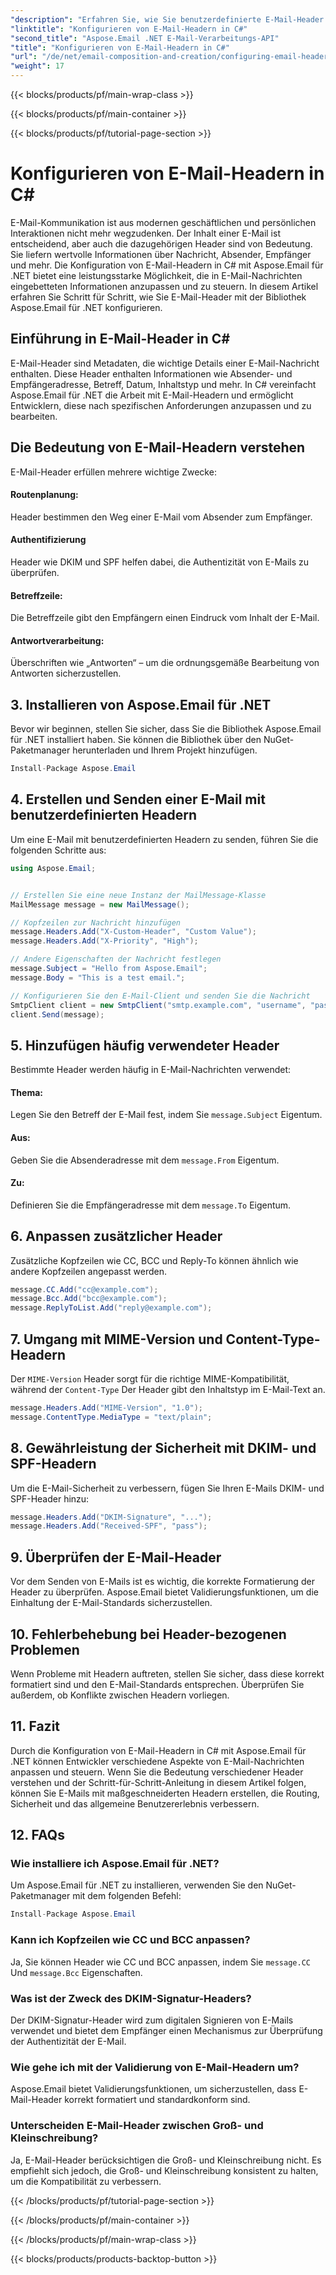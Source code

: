 ```yaml
---
"description": "Erfahren Sie, wie Sie benutzerdefinierte E-Mail-Header in C# mit Aspose.Email für .NET konfigurieren. Schritt-für-Schritt-Anleitung mit Quellcode. Verbessern Sie E-Mail-Kontrolle und -Sicherheit."
"linktitle": "Konfigurieren von E-Mail-Headern in C#"
"second_title": "Aspose.Email .NET E-Mail-Verarbeitungs-API"
"title": "Konfigurieren von E-Mail-Headern in C#"
"url": "/de/net/email-composition-and-creation/configuring-email-headers-in-csharp/"
"weight": 17
---
```


{{< blocks/products/pf/main-wrap-class >}}

{{< blocks/products/pf/main-container >}}

{{< blocks/products/pf/tutorial-page-section >}}

# Konfigurieren von E-Mail-Headern in C#


E-Mail-Kommunikation ist aus modernen geschäftlichen und persönlichen Interaktionen nicht mehr wegzudenken. Der Inhalt einer E-Mail ist entscheidend, aber auch die dazugehörigen Header sind von Bedeutung. Sie liefern wertvolle Informationen über Nachricht, Absender, Empfänger und mehr. Die Konfiguration von E-Mail-Headern in C# mit Aspose.Email für .NET bietet eine leistungsstarke Möglichkeit, die in E-Mail-Nachrichten eingebetteten Informationen anzupassen und zu steuern. In diesem Artikel erfahren Sie Schritt für Schritt, wie Sie E-Mail-Header mit der Bibliothek Aspose.Email für .NET konfigurieren.

## Einführung in E-Mail-Header in C#

E-Mail-Header sind Metadaten, die wichtige Details einer E-Mail-Nachricht enthalten. Diese Header enthalten Informationen wie Absender- und Empfängeradresse, Betreff, Datum, Inhaltstyp und mehr. In C# vereinfacht Aspose.Email für .NET die Arbeit mit E-Mail-Headern und ermöglicht Entwicklern, diese nach spezifischen Anforderungen anzupassen und zu bearbeiten.

## Die Bedeutung von E-Mail-Headern verstehen

E-Mail-Header erfüllen mehrere wichtige Zwecke:
#### Routenplanung: 
Header bestimmen den Weg einer E-Mail vom Absender zum Empfänger.
#### Authentifizierung
Header wie DKIM und SPF helfen dabei, die Authentizität von E-Mails zu überprüfen.
#### Betreffzeile: 
Die Betreffzeile gibt den Empfängern einen Eindruck vom Inhalt der E-Mail.
#### Antwortverarbeitung: 
Überschriften wie „Antworten“ – um die ordnungsgemäße Bearbeitung von Antworten sicherzustellen.

## 3. Installieren von Aspose.Email für .NET

Bevor wir beginnen, stellen Sie sicher, dass Sie die Bibliothek Aspose.Email für .NET installiert haben. Sie können die Bibliothek über den NuGet-Paketmanager herunterladen und Ihrem Projekt hinzufügen.

```csharp
Install-Package Aspose.Email
```

## 4. Erstellen und Senden einer E-Mail mit benutzerdefinierten Headern

Um eine E-Mail mit benutzerdefinierten Headern zu senden, führen Sie die folgenden Schritte aus:

```csharp
using Aspose.Email;


// Erstellen Sie eine neue Instanz der MailMessage-Klasse
MailMessage message = new MailMessage();

// Kopfzeilen zur Nachricht hinzufügen
message.Headers.Add("X-Custom-Header", "Custom Value");
message.Headers.Add("X-Priority", "High");

// Andere Eigenschaften der Nachricht festlegen
message.Subject = "Hello from Aspose.Email";
message.Body = "This is a test email.";

// Konfigurieren Sie den E-Mail-Client und senden Sie die Nachricht
SmtpClient client = new SmtpClient("smtp.example.com", "username", "password");
client.Send(message);
```

## 5. Hinzufügen häufig verwendeter Header

Bestimmte Header werden häufig in E-Mail-Nachrichten verwendet:

#### Thema: 
Legen Sie den Betreff der E-Mail fest, indem Sie `message.Subject` Eigentum.
#### Aus: 
Geben Sie die Absenderadresse mit dem `message.From` Eigentum.
#### Zu: 
Definieren Sie die Empfängeradresse mit dem `message.To` Eigentum.

## 6. Anpassen zusätzlicher Header

Zusätzliche Kopfzeilen wie CC, BCC und Reply-To können ähnlich wie andere Kopfzeilen angepasst werden.

```csharp
message.CC.Add("cc@example.com");
message.Bcc.Add("bcc@example.com");
message.ReplyToList.Add("reply@example.com");
```

## 7. Umgang mit MIME-Version und Content-Type-Headern

Der `MIME-Version` Header sorgt für die richtige MIME-Kompatibilität, während der `Content-Type` Der Header gibt den Inhaltstyp im E-Mail-Text an.

```csharp
message.Headers.Add("MIME-Version", "1.0");
message.ContentType.MediaType = "text/plain";
```

## 8. Gewährleistung der Sicherheit mit DKIM- und SPF-Headern

Um die E-Mail-Sicherheit zu verbessern, fügen Sie Ihren E-Mails DKIM- und SPF-Header hinzu:

```csharp
message.Headers.Add("DKIM-Signature", "...");
message.Headers.Add("Received-SPF", "pass");
```

## 9. Überprüfen der E-Mail-Header

Vor dem Senden von E-Mails ist es wichtig, die korrekte Formatierung der Header zu überprüfen. Aspose.Email bietet Validierungsfunktionen, um die Einhaltung der E-Mail-Standards sicherzustellen.

## 10. Fehlerbehebung bei Header-bezogenen Problemen

Wenn Probleme mit Headern auftreten, stellen Sie sicher, dass diese korrekt formatiert sind und den E-Mail-Standards entsprechen. Überprüfen Sie außerdem, ob Konflikte zwischen Headern vorliegen.

## 11. Fazit

Durch die Konfiguration von E-Mail-Headern in C# mit Aspose.Email für .NET können Entwickler verschiedene Aspekte von E-Mail-Nachrichten anpassen und steuern. Wenn Sie die Bedeutung verschiedener Header verstehen und der Schritt-für-Schritt-Anleitung in diesem Artikel folgen, können Sie E-Mails mit maßgeschneiderten Headern erstellen, die Routing, Sicherheit und das allgemeine Benutzererlebnis verbessern.

## 12. FAQs

### Wie installiere ich Aspose.Email für .NET?

Um Aspose.Email für .NET zu installieren, verwenden Sie den NuGet-Paketmanager mit dem folgenden Befehl:
```csharp
Install-Package Aspose.Email
```

### Kann ich Kopfzeilen wie CC und BCC anpassen?

Ja, Sie können Header wie CC und BCC anpassen, indem Sie `message.CC` Und `message.Bcc` Eigenschaften.

### Was ist der Zweck des DKIM-Signatur-Headers?

Der DKIM-Signatur-Header wird zum digitalen Signieren von E-Mails verwendet und bietet dem Empfänger einen Mechanismus zur Überprüfung der Authentizität der E-Mail.

### Wie gehe ich mit der Validierung von E-Mail-Headern um?

Aspose.Email bietet Validierungsfunktionen, um sicherzustellen, dass E-Mail-Header korrekt formatiert und standardkonform sind.

### Unterscheiden E-Mail-Header zwischen Groß- und Kleinschreibung?

Ja, E-Mail-Header berücksichtigen die Groß- und Kleinschreibung nicht. Es empfiehlt sich jedoch, die Groß- und Kleinschreibung konsistent zu halten, um die Kompatibilität zu verbessern.

{{< /blocks/products/pf/tutorial-page-section >}}

{{< /blocks/products/pf/main-container >}}

{{< /blocks/products/pf/main-wrap-class >}}

{{< blocks/products/products-backtop-button >}}